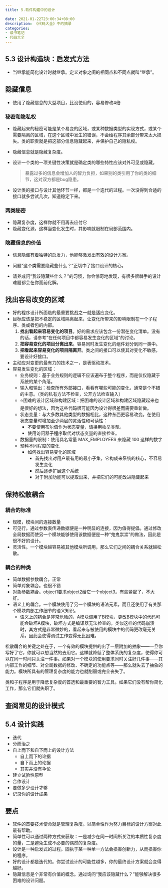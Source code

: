 ```yaml
---
title: 5.软件构建中的设计

date: 2021-01-22T23:00:34+08:00
description: 《代码大全》中的摘录
categories:
- 读书笔记
- 代码大全
---
```


## 5.3 设计构造块：启发式方法

- 当继承能简化设计时就继承。定义对象之间的相同点和不同点就叫“继承”。

## 隐藏信息
- 使用了隐藏信息的大型项目，比没使用的，容易修改4倍
### 秘密和隐私权
- 隐藏起来的秘密可能是某个易变的区域，或某种数据类型的实现方式，或某个需要隔离的区域，在这个区域中发生的错误，不会给程序其余部分带来太大损失。类的职责就是把这部分信息隐藏起来，并保护自己的隐私权。

- 隐藏信息就是隐藏复杂度。

- 设计一个类的一项关键性决策就是确定类的哪些特性应该对外可见或隐藏。
    > 暴露过多的信息会增加人的智力负担，如果别的类引用了你的类的细节，这对双方都是bug隐患。

- 设计类的接口与设计其他环节一样，都是一个迭代的过程。一次没得到合适的接口就多尝试几次，知道稳定下来。

### 两类秘密
- 隐藏复杂度，这样你就不用再去应付它
- 隐藏变化源，这样当变化发生时，其影响就限制在局部范围内。

### 隐藏信息的价值
- 信息隐藏有着独特的启发力，他能够激发出有效的设计方案。 

- 问题“这个类需要隐藏些什么？”正切中了接口设计的核心。

- 请养成问“我该隐藏些什么？”的习惯，你会惊奇地发现，有很多很棘手的设计难题都会在你面前化解。

## 找出容易改变的区域 

- 好的程序设计所面临的最重要挑战之一就是适应变化。
- 目标应该是把不稳定的区域隔离起来，让变化所带来的影响限制在一个子程序、类或者包的内部。
    1. **找出看起来容易变化的项目**。好的需求应该包含一份潜在变化清单。没有的话，请参考“在任何项目中都容易发生变化的区域”的讨论。
    2. **把容易变化的项目分离出来**。容易同时发生变化的组件划分到同一类中。
    3. **把看起来容易变化的项目隔离开**。类之间的接口可以使其对变化不敏感，要设计好接口。
- 主动应对变更的最有力的技术之一，是表驱动技术。
- 容易发生变化的区域：
    - 业务规则：基于业务规则的逻辑不应该遍布于整个程序，而是仅仅隐藏于系统的某个角落。
    - 输入和输出：检查所有外部接口，看看有哪些可能的变化，通常是个不错的主意。（类的私有方法不检查，公开方法检查输入）
    - ⭐️困难的设计区域和构建区域：把困难的设计区域和构建区域隐藏起来也是很好的想法，因为这些代码很可能因为设计得很差而需要重新做。
    - 状态变量：与大多数其他类型的数据相比，这种东西更容易改变。在使用状态变量时增加至少两层的灵活性和可读性：
        - 不要使用布尔值作为状态变量，请换用枚举类型。
        - 使用访问器子程序取代对状态变量的直接检查。
    - 数据量的限制：使用具名常量 MAX_EMPLOYEES 来隐藏 100 这样的数字
    - 预料不同程度的变化
        - 如何找出容易变化的区域
            - 首先找出对用户最有用的最小子集，它构成来系统的核心，不容易发生变化
            - 然后逐步扩展这个系统
            - 对于附加功能可以提取出来，并把它们的可能改进隐藏起来
## 保持松散耦合
### 耦合的标准
- 规模，模块间的连接数量
- 可见行。通过参数表传递数据便是一种明显的连接，因为值得提倡。通过修改全局数据而使另一个模块能够使用该数据便是一种“鬼鬼祟祟”的做法，因此是很不好的设计。
- 灵活性。一个模块越容易被其他模块所调用，那么它们之间的耦合关系就越松散。
### 耦合的种类
- 简单数据参数耦合。正常
- 简单对象耦合。也很不错
- 对象参数耦合。object1要求object2给它一个object3。有些紧密了，不大好。
- 语义上的耦合。一个模块使用了另一个模块的语法元素，而且还使用了有关那个模块内部工作细节的语义知识。
    - 语义上的耦合是非常危险的，A模块调用了B模块，更改B模块中的代码可能会破坏A模块，破坏方式是编译器无法检查的。类似这样的代码崩溃时，其方式是非常微妙的，看起来与被使用的模块中的代码更改毫无关系，因此会使得调试工作变得无比困难。

松散耦合的关键之处在于，一个有效的模块提供的出了一层附加的抽象——一旦你写好了它，你就可以想当然的去用它。这样就降低了整体系统的复杂度，使得你可以在同一时间只关注一件事。如果对一个模块的使用要求同时关注好几件事——其内部工作的细节、对全局数据的修改、不确定的功能点等——那么就失去了抽象的能力。模块所具有的管理复杂度的能力也就削弱或完全丧失了。

类和子程序是用于降低复杂度的首选和最重要的智力工具。如果它们没有帮你简化工作，那么它们就失职了。

## 查阅常见的设计模式

## 5.4 设计实践
- 迭代
- 分而治之
- 自上而下和自下而上的设计方法
    - 自上而下的论据
    - 自下而上的论据
    - 其实并没有争论
- 建立试验性原型
- 合作设计
- 要做多少设计才够
- 记录你的设计成果
> 

## 要点
- 软件的首要技术使命就是管理复杂度。以简单性作为努力目标的设计方案对此最有帮助。
- 简单性可以通过两种方式来获取：一是减少在同一时间所关注的本质性复杂度的量，二是避免生成不必要的偶然的复杂度。
- 设计是一种启发式的过程。固执于某一种单一方法会损害创新力，从而损害你的程序。
- 好的设计都是迭代的。你尝试设计的可能性越多，你的最终设计方案就会变得越好。
- 隐藏信息是个非常有价值的概念。通过询问“我应该隐藏什么？”能够解决很多困难的设计问题。